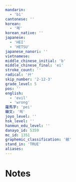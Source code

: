 ```yaml
---
mandarin:
  - 'bì'
cantonese: ''
korean:
  - '폐'
korean_native: ''
japanese:
  - 'HEI'
  - 'HETSU'
japanese_nanori: ''
vietnamese:
middle_chinese_initial: 'b'
middle_chinese_final: 'ei'
stroke_count: ''
radical: '廾'
skip_number: '2-12-3'
grade_level: 5
pos: ''
english:
  - 'evil'
  - 'wrong'
羅馬字: 'pei'
韓文: '페'
joyo_level: ''
hsk_level: ''
hanmun_edu_level: ''
danayo_id: 5359
mc_id: 1351
graphemic_classification: '敝'
stand_in: 'TRUE'
aliases:
---
```


# Notes
